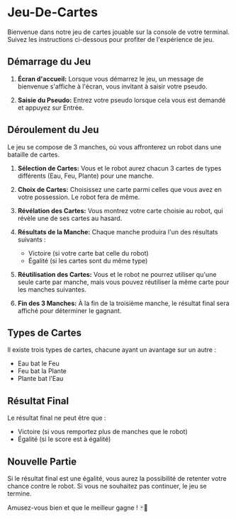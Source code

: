 # Jeu-De-Cartes

Bienvenue dans notre jeu de cartes jouable sur la console de votre terminal. Suivez les instructions ci-dessous pour profiter de l'expérience de jeu.

## Démarrage du Jeu

1. **Écran d'accueil:** Lorsque vous démarrez le jeu, un message de bienvenue s'affiche à l'écran, vous invitant à saisir votre pseudo.

2. **Saisie du Pseudo:** Entrez votre pseudo lorsque cela vous est demandé et appuyez sur Entrée.

## Déroulement du Jeu

Le jeu se compose de 3 manches, où vous affronterez un robot dans une bataille de cartes.

1. **Sélection de Cartes:** Vous et le robot aurez chacun 3 cartes de types différents (Eau, Feu, Plante) pour une manche.

2. **Choix de Cartes:** Choisissez une carte parmi celles que vous avez en votre possession. Le robot fera de même.

3. **Révélation des Cartes:** Vous montrez votre carte choisie au robot, qui révèle une de ses cartes au hasard.

4. **Résultats de la Manche:** Chaque manche produira l'un des résultats suivants :
   - Victoire (si votre carte bat celle du robot)
   - Égalité (si les cartes sont du même type)

5. **Réutilisation des Cartes:** Vous et le robot ne pourrez utiliser qu'une seule carte par manche, mais vous pouvez réutiliser la même carte pour les manches suivantes.

6. **Fin des 3 Manches:** À la fin de la troisième manche, le résultat final sera affiché pour déterminer le gagnant.

## Types de Cartes

Il existe trois types de cartes, chacune ayant un avantage sur un autre :
- Eau bat le Feu
- Feu bat la Plante
- Plante bat l'Eau

## Résultat Final

Le résultat final ne peut être que :
- Victoire (si vous remportez plus de manches que le robot)
- Égalité (si le score est à égalité)

## Nouvelle Partie

Si le résultat final est une égalité, vous aurez la possibilité de retenter votre chance contre le robot. Si vous ne souhaitez pas continuer, le jeu se termine.

Amusez-vous bien et que le meilleur gagne ! 🃏🤖